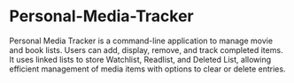 # Personal-Media-Tracker
Personal Media Tracker is a command-line application to manage movie and book lists. Users can add, display, remove, and track completed items. It uses linked lists to store Watchlist, Readlist, and Deleted List, allowing efficient management of media items with options to clear or delete entries.
